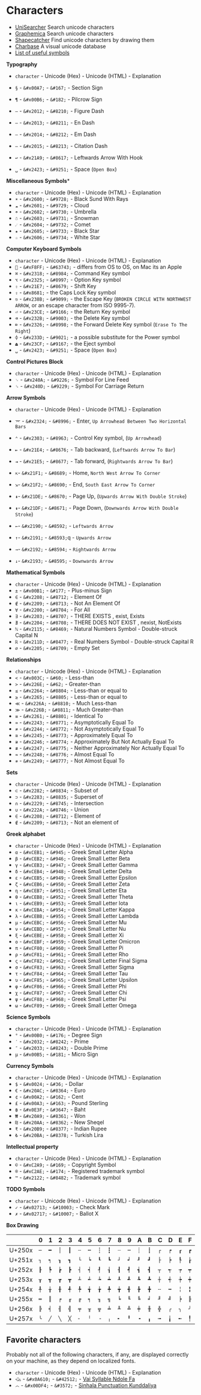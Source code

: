 # Characters #

- [UniSearcher](http://www.isthisthingon.org/unicode/index.php) Search unicode characters
- [Graphemica](http://graphemica.com/) Search unicode characters
- [Shapecatcher](http://shapecatcher.com/) Find unicode characters by drawing them
- [Charbase](http://www.charbase.com/) A visual unicode database
- [List of useful symbols](http://en.wikibooks.org/wiki/Unicode/List_of_useful_symbols)

**Typography**

- `character` - Unicode (Hex) - Unicode (HTML) - Explanation
- `§` - `&#x00A7;` - `&#167;` - Section Sign
- `¶` - `&#x00B6;` - `&#182;` - Pilcrow Sign

- `‒` - `&#x2012;` - `&#8210;` - Figure Dash
- `–` - `&#x2013;` - `&#8211;` - En Dash
- `—` - `&#x2014;` - `&#8212;` - Em Dash
- `―` - `&#x2015;` - `&#8213;` - Citation Dash

- `↩` - `&#x21A9;` - `&#8617;` - Leftwards Arrow With Hook
- `␣` - `&#x2423;` - `&#9251;` - Space (`Open Box`)

**Miscellaneous Symbols***

- `character` - Unicode (Hex) - Unicode (HTML) - Explanation
- `☀` - `&#x2600;` - `&#9728;` - Black Sund With Rays
- `☁` - `&#x2601;` - `&#9729;` - Cloud
- `☂` - `&#x2602;` - `&#9730;` - Umbrella
- `☃` - `&#x2603;` - `&#9731;` - Snowman
- `☄` - `&#x2604;` - `&#9732;` - Comet
- `★` - `&#x2605;` - `&#9733;` - Black Star
- `☆` - `&#x2606;` - `&#9734;` - White Star

**Computer Keyboard Symbols**

- `character` - Unicode (Hex) - Unicode (HTML) - Explanation
- `` - `&#xF8FF;` - `&#63743;` - differs from OS to OS, on Mac its an Apple
- `⌘` - `&#x2318;` - `&#8984;` - Command Key symbol
- `⌥` - `&#x2325;` - `&#8997;` - Option Key symbol
- `⇧` - `&#x21E7;` - `&#8679;` - Shift Key
- `⇪` - `&#x8681;` - the Caps Lock Key symbol
- `⎋` - `&#x238B;` - `&#9099;` - the Escape Key (`BROKEN CIRCLE WITH NORTHWEST ARROW`, or an escape character from ISO 9995-7).
- `⏎` - `&#x23CE;` - `&#9166;` - the Return Key symbol
- `⌫` - `&#x232B;` - `&#9003;` - the Delete Key symbol
- `⌦` - `&#x2326;` - `&#8998;` - the Forward Delete Key symbol (`Erase To The Right`)
- `⌽` - `&#x233D;` - `&#9021;` - a possible substitute for the Power symbol
- `⏏` - `&#x23CF;` - `&#9167;` - the Eject symbol
- `␣` - `&#x2423;` - `&#9251;` - Space (`Open Box`)

**Control Pictures Block**

- `character` - Unicode (Hex) - Unicode (HTML) - Explanation
- `␊` - `&#x240A;` - `&#9226;` - Symbol For Line Feed
- `␍` - `&#x240D;` - `&#9229;` - Symbol For Carriage Return

**Arrow Symbols**

- `character` - Unicode (Hex) - Unicode (HTML) - Explanation
- `⌤` - `&#x2324;` - `&#8996;` - Enter, `Up Arrowhead Between Two Horizontal Bars`
- `⌃` - `&#x2303;` - `&#8963;` - Control Key symbol, (`Up Arrowhead`)
- `⇤` - `&#x21E4;` - `&#8676;` - Tab backward, (`Leftwards Arrow To Bar`)
- `⇥` - `&#x21E5;` - `&#8677;` - Tab forward, (`Rightwards Arrow To Bar`)
- `⇱`- `&#x21F1;` - `&#8689;` - Home, `North West Arrow To Corner`
- `⇲`- `&#x21F2;` - `&#8690;` - End, `South East Arrow To Corner`
- `⇞`- `&#x21DE;` - `&#8670;` - Page Up, (`Upwards Arrow With Double Stroke`)
- `⇟`- `&#x21DF;` - `&#8671;` - Page Down,  (`Downwards Arrow With Double Stroke`)

- `←`- `&#x2190;` - `&#8592;` - `Leftwards Arrow`
- `↑`- `&#x2191;` - `&#8593;`q - `Upwards Arrow`
- `→`- `&#x2192;` - `&#8594;` - `Rightwards Arrow`
- `↓`- `&#x2193;` - `&#8595;` - `Downwards Arrow`

**Mathematical Symbols**

- `character` - Unicode (Hex) - Unicode (HTML) - Explanation
- `±` - `&#x00B1;` - `&#177;` - Plus-minus Sign
- `∈` - `&#x2208;` - `&#8712;` - Element Of
- `∉` - `&#x2209;` - `&#8713;` - Not An Element Of
- `∀` - `&#x2200;` - `&#8704;` - For All
- `∃` - `&#x2203;` - `&#8707;` - THERE EXISTS , exist, Exists
- `∄` - `&#x2204;` - `&#8708;` - THERE DOES NOT EXIST , nexist, NotExists
- `ℕ` - `&#x2115;` - `&#8469;` - Natural Numbers Symbol - Double-struck Capital N
- `ℝ` - `&#x211D;` - `&#8477;` - Real Numbers Symbol - Double-struck Capital R
- `∅` - `&#x2205;` - `&#8709;` - Empty Set

**Relationships**

- `character` - Unicode (Hex) - Unicode (HTML) - Explanation
- `<` - `&#x003C;` - `&#60;` - Less-than
- `>` - `&#x226E;` - `&#62;` - Greater-than
- `≤` - `&#x2264;` - `&#8804;` - Less-than or equal to
- `≥` - `&#x2265;` - `&#8805;` - Less-than or equal to
- `≪` - `&#x226A;` - `&#8810;` - Much Less-than
- `≫` - `&#x226B;` - `&#8811;` - Much Greater-than
- `≡` - `&#x2261;` - `&#8801;` - Identical To
- `≃` - `&#x2243;` - `&#8771;` - Asymptotically Equal To
- `≄` - `&#x2244;` - `&#8772;` - Not Asymptotically Equal To
- `≅` - `&#x2245;` - `&#8773;` - Approximately Equal To
- `≆` - `&#x2246;` - `&#8774;` - Approximately But Not Actually Equal To
- `≇` - `&#x2247;` - `&#8775;` - Neither Approximately Nor Actually Equal To
- `≈` - `&#x2248;` - `&#8776;` - Almost Equal To
- `≉` - `&#x2249;` - `&#8777;` - Not Almost Equal To

**Sets**

- `character` - Unicode (Hex) - Unicode (HTML) - Explanation
- `⊂` - `&#x2282;` - `&#8834;` - Subset of
- `⊃` - `&#x2283;` - `&#8835;` - Superset of
- `∩` - `&#x2229;` - `&#8745;` - Intersection
- `∪` - `&#x222A;` - `&#8746;` - Union
- `∈` - `&#x2208;` - `&#8712;` - Element of
- `∉` - `&#x2209;` - `&#8713;` - Not an element of

**Greek alphabet**

- `character` - Unicode (Hex) - Unicode (HTML) - Explanation
- `α` - `&#xCEB1;` - `&#945;` - Greek Small Letter Alpha
- `β` - `&#xCEB2;` - `&#946;` - Greek Small Letter Beta
- `γ` - `&#xCEB3;` - `&#947;` - Greek Small Letter Gamma
- `δ` - `&#xCEB4;` - `&#948;` - Greek Small Letter Delta
- `ε` - `&#xCEB5;` - `&#949;` - Greek Small Letter Epsilon
- `ζ` - `&#xCEB6;` - `&#950;` - Greek Small Letter Zeta
- `η` - `&#xCEB7;` - `&#951;` - Greek Small Letter Eta
- `θ` - `&#xCEB8;` - `&#952;` - Greek Small Letter Theta
- `ι` - `&#xCEB9;` - `&#953;` - Greek Small Letter Iota
- `κ` - `&#xCEBA;` - `&#954;` - Greek Small Letter Kappa
- `λ` - `&#xCEBB;` - `&#955;` - Greek Small Letter Lambda
- `μ` - `&#xCEBC;` - `&#956;` - Greek Small Letter Mu
- `ν` - `&#xCEBD;` - `&#957;` - Greek Small Letter Nu
- `ξ` - `&#xCEBE;` - `&#958;` - Greek Small Letter Xi
- `ο` - `&#xCEBF;` - `&#959;` - Greek Small Letter Omicron
- `π` - `&#xCF80;` - `&#960;` - Greek Small Letter Pi
- `ρ` - `&#xCF81;` - `&#961;` - Greek Small Letter Rho
- `ς` - `&#xCF82;` - `&#962;` - Greek Small Letter Final Sigma
- `σ` - `&#xCF83;` - `&#963;` - Greek Small Letter Sigma
- `τ` - `&#xCF84;` - `&#964;` - Greek Small Letter Tau
- `υ` - `&#xCF85;` - `&#965;` - Greek Small Letter Upsilon
- `φ` - `&#xCF86;` - `&#966;` - Greek Small Letter Phi
- `χ` - `&#xCF87;` - `&#967;` - Greek Small Letter Chi
- `ψ` - `&#xCF88;` - `&#968;` - Greek Small Letter Psi
- `ω` - `&#xCF89;` - `&#969;` - Greek Small Letter Omega

**Science Symbols**

- `character` - Unicode (Hex) - Unicode (HTML) - Explanation
- `°` - `&#x00B0;` - `&#176;` - Degree Sign
- `′` - `&#x2032;` - `&#8242;` - Prime
- `″` - `&#x2033;` - `&#8243;` - Double Prime
- `µ` - `&#x00B5;` - `&#181;` - Micro Sign

**Currency Symbols**

- `character` - Unicode (Hex) - Unicode (HTML) - Explanation
- `$` - `&#x0024;` - `&#36;` - Dollar
- `€` - `&#x20AC;` - `&#8364;` - Euro
- `¢` - `&#x00A2;` - `&#162;` - Cent
- `£` - `&#x00A3;` - `&#163;` - Pound Sterling
- `฿` - `&#x0E3F;` - `&#3647;` - Baht
- `₩` - `&#x20A9;` - `&#8361;` - Won
- `₪` - `&#x20AA;` - `&#8362;` - New Sheqel
- `₹` - `&#x20B9;` - `&#8377;` - Indian Rupee
- `₺` - `&#x20BA;` - `&#8378;` - Turkish Lira

**Intellectual property**

- `character` - Unicode (Hex) - Unicode (HTML) - Explanation
- `©` - `&#xC2A9;` - `&#169;` - Copyright Symbol
- `®` - `&#xC2AE;` - `&#174;` - Registered trademark symbol
- `™` - `&#x2122;` - `&#8482;` - Trademark symbol


**TODO Symbols**

- `character` - Unicode (Hex) - Unicode (HTML) - Explanation
- `✓` - `&#x02713;` - `&#10003;` - Check Mark
- `✗` - `&#x02717;` - `&#10007;` - Ballot X

**Box Drawing**

|        | 0 | 1 | 2 | 3 | 4 | 5 | 6 | 7 | 8 | 9 | A | B | C | D | E | F |
|--------|---|---|---|---|---|---|---|---|---|---|---|---|---|---|---|---|
| U+250x |`─`|`━`|`│`|`┃`|`┄`|`┅`|`┆`|`┇`|`┈`|`┉`|`┊`|`┋`|`┌`|`┍`|`┎`|`┏`|
| U+251x |`┐`|`┑`|`┒`|`┓`|`└`|`┕`|`┖`|`┗`|`┘`|`┙`|`┚`|`┛`|`├`|`┝`|`┞`|`┟`|
| U+252x |`┠`|`┡`|`┢`|`┣`|`┤`|`┥`|`┦`|`┧`|`┨`|`┩`|`┪`|`┫`|`┬`|`┭`|`┮`|`┯`|
| U+253x |`┰`|`┱`|`┲`|`┳`|`┴`|`┵`|`┶`|`┷`|`┸`|`┹`|`┺`|`┻`|`┼`|`┽`|`┾`|`┿`|
| U+254x |`╀`|`╁`|`╂`|`╃`|`╄`|`╅`|`╆`|`╇`|`╈`|`╉`|`╊`|`╋`|`╌`|`╍`|`╎`|`╏`|
| U+255x |`═`|`║`|`╒`|`╓`|`╔`|`╕`|`╖`|`╗`|`╘`|`╙`|`╚`|`╛`|`╜`|`╝`|`╞`|`╟`|
| U+256x |`╠`|`╡`|`╢`|`╣`|`╤`|`╥`|`╦`|`╧`|`╨`|`╩`|`╪`|`╫`|`╬`|`╭`|`╮`|`╯`|
| U+257x |`╰`|`╱`|`╲`|`╳`|`╴`|`╵`|`╶`|`╷`|`╸`|`╹`|`╺`|`╻`|`╼`|`╽`|`╾`|`╿`|

## Favorite characters ##

Probably not all of the following characters, if any, are displayed correctly on your machine, as they depend on localized fonts.

- `character` - Unicode (Hex) - Unicode (HTML) - Explanation
- `ꘐ` - `&#x0A610;` - `&#42512;` - [Vai Syllable Ndole Fa](http://www.charbase.com/a610-unicode-vai-syllable-ndole-fa)
- `෴` - `&#x00DF4;` - `&#3572;` - [Sinhala Punctuation Kunddaliya](http://www.charbase.com/0df4-unicode-sinhala-punctuation-kunddaliya)
